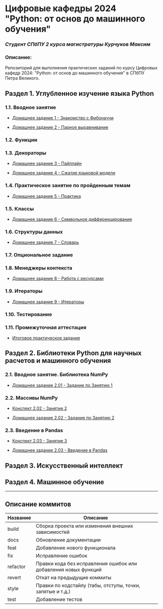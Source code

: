 # Цифровые кафедры 2024<br>"Python: от основ до машинного обучения"
### *Студент СПбПУ 2 курса магистратуры Курчуков Максим*

### Описание:

Репозиторий для выполнения практических заданий по курсу Цифровых кафедр 2024: "Python: от основ до машинного обучения" в СПбПУ Петра Великого.

## Раздел 1. Углубленное изучение языка Python

### 1.1. Вводное занятие
- [Домашнее задание 1 - Знакомство с Фибоначчи](homework_1/Домашнее%20задание%201.ipynb "Ноутбук с Домашним заданием № 1")

- [Домашнее задание 2 - Парное выравнивание](homework_2/Домашнее%20задание%202.ipynb "Ноутбук с Домашним заданием № 2")

### 1.2. Функции

### 1.3. Декораторы
- [Домашнее задание 3 - Пайплайн](homework_3/Домашнее%20задание%203.ipynb "Ноутбук с Домашним заданием № 3")

- [Домашнее задание 4 - Сжатие языковой модели](homework_4/Домашнее%20задание%204.ipynb "Ноутбук с Домашним заданием № 4")

### 1.4. Практическое занятие по пройденным темам
- [Домашнее задание 5 - Практика](homework_5/6.%20Practice.ipynb "Ноутбук с Домашним заданием № 5")

### 1.5. Классы
- [Домашнее задание 6 - Символьное дифференцирование](homework_6/Символьное%20дифференцирование.ipynb "Ноутбук с Домашним заданием № 6")

### 1.6. Структуры данных
- [Домашнее задание 7 - Словарь](homework_7/Словарь.ipynb "Ноутбук с Домашним заданием № 7")

### 1.7. Опциональное задание

### 1.8. Менеджеры контекста
- [Домашнее задание 8 - Работа с ресурсами](homework_8/Работа%20с%20ресурсами.ipynb "Ноутбук с Домашним заданием № 8")

### 1.9. Итераторы
- [Домашнее задание 9 - Итераторы](homework_9/Итераторы.ipynb "Ноутбук с Домашним заданием № 9")

### 1.10. Тестирование

### 1.11. Промежуточная аттестация
- [Итоговое практическое задание](final_1/Итоговая%20работа.ipynb "Ноутбук с итоговым практическим заданием")

## Раздел 2. Библиотеки Python для научных расчетов и машинного обучения

### 2.1. Вводное занятие. Библиотека NumPy
- [Домашнее задание 2.01 - Задание по Занятию 1](lesson_2.01/lesson-2.01.py "Ноутбук с Домашним заданием № 2.01")

### 2.2. Массивы NumPy
- [Конспект 2.02 - Занятие 2](lesson_2.02/lesson-2.02.py "Ноутбук с конспектом Занятия № 2")

- [Домашнее задание 2.02 - Задание по Занятию 2](lesson_2.02/homework-2.02.py "Ноутбук с Домашним заданием № 2.02")

### 2.3. Введение в Pandas
- [Конспект 2.03 - Занятие 3](lesson_2.03/lesson-2.03.py "Файл с конспектом Занятия № 3")

- [Домашнее задание 2.03 - Введение в Pandas](lesson_2.03/homework-2.03.py "Файл с Домашним заданием № 2.03")

## Раздел 3. Искусственный интеллект

## Раздел 4. Машинное обучение

--------------------
## Описание коммитов

| Название | Описание                                                        |
|----------|-----------------------------------------------------------------|
| build	   | Сборка проекта или изменения внешних зависимостей               |
| docs	   | Обновление документации                                         |
| feat	   | Добавление нового функционала                                   |
| fix	   | Исправление ошибок                                              |
| refactor | Правки кода без исправления ошибок или добавления новых функций |
| revert   | Откат на предыдущие коммиты                                     |
| style	   | Правки по кодстайлу (табы, отступы, точки, запятые и т.д.)      |
| test	   | Добавление тестов                                               |
